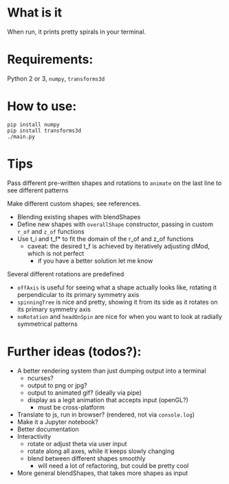 # What is it
When run, it prints pretty spirals in your terminal.

# Requirements:
Python 2 or 3, `numpy`, `transforms3d`

# How to use:
```
pip install numpy
pip install transforms3d
./main.py
```

# Tips
Pass different pre-written shapes and rotations to `animate` on the last line to see different patterns

Make different custom shapes; see references.
- Blending existing shapes with blendShapes
- Define new shapes with `overallShape` constructor, passing in custom `r_of` and `z_of` functions
- Use t_i and t_f* to fit the domain of the r_of and z_of functions
  - caveat: the desired t_f is achieved by iteratively adjusting dMod, which is not perfect
    - if you have a better solution let me know

Several different rotations are predefined
- `offAxis` is useful for seeing what a shape actually looks like, rotating it perpendicular to its primary symmetry axis
- `spinningTree` is nice and pretty, showing it from its side as it rotates on its primary symmetry axis
- `noRotation` and `headOnSpin` are nice for when you want to look at radially symmetrical patterns

# Further ideas (todos?):
- A better rendering system than just dumping output into a terminal
  - ncurses?
  - output to png or jpg?
  - output to animated gif? (ideally via pipe)
  - display as a legit animation that accepts input (openGL?) 
    - must be cross-platform
- Translate to js, run in browser? (rendered, not via `console.log`)
- Make it a Jupyter notebook?
- Better documentation
- Interactivity
  - rotate or adjust theta via user input
  - rotate along all axes, while it keeps slowly changing
  - blend between different shapes smoothly
    - will need a lot of refactoring, but could be pretty cool
- More general blendShapes, that takes more shapes as input
